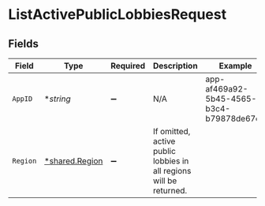 # ListActivePublicLobbiesRequest


## Fields

| Field                                                              | Type                                                               | Required                                                           | Description                                                        | Example                                                            |
| ------------------------------------------------------------------ | ------------------------------------------------------------------ | ------------------------------------------------------------------ | ------------------------------------------------------------------ | ------------------------------------------------------------------ |
| `AppID`                                                            | **string*                                                          | :heavy_minus_sign:                                                 | N/A                                                                | app-af469a92-5b45-4565-b3c4-b79878de67d2                           |
| `Region`                                                           | [*shared.Region](../../../pkg/models/shared/region.md)             | :heavy_minus_sign:                                                 | If omitted, active public lobbies in all regions will be returned. |                                                                    |